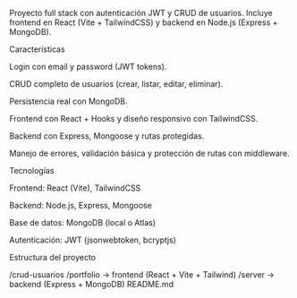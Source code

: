 Proyecto full stack con autenticación JWT y CRUD de usuarios.
Incluye frontend en React (Vite + TailwindCSS) y backend en Node.js (Express + MongoDB).

Características

Login con email y password (JWT tokens).

CRUD completo de usuarios (crear, listar, editar, eliminar).

Persistencia real con MongoDB.

Frontend con React + Hooks y diseño responsivo con TailwindCSS.

Backend con Express, Mongoose y rutas protegidas.

Manejo de errores, validación básica y protección de rutas con middleware.

Tecnologías

Frontend: React (Vite), TailwindCSS

Backend: Node.js, Express, Mongoose

Base de datos: MongoDB (local o Atlas)

Autenticación: JWT (jsonwebtoken, bcryptjs)

Estructura del proyecto

/crud-usuarios
  /portfolio    → frontend (React + Vite + Tailwind)
  /server       → backend (Express + MongoDB)
  README.md
